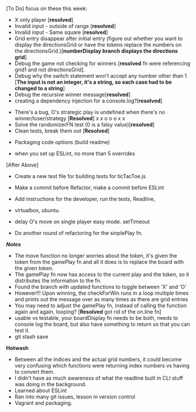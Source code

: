 [To Do]
focus on these this week:
* X only player [**resolved**]
* Invalid input - outside of range [**resolved**]
* Invalid input - Same square [**resolved**]
* Grid entry disappear after initial entry (figure out whether you want to display the directionsGrid or have the tokens replace the numbers on the directionsGrid.)[**numberDisplay branch displays the directions grid**]
* Debug the game not checking for winners [**resolved** fn were referencing grid1 and not directionsGrid].
* Debug why the switch statement won't accept any number other than 1 [**The input is not an integer, it's a string, so each case had to be changed to a string**]
* Debug the recursive winner message[**resolved**]
* creating a dependency injection for a console.log?[**resolved**]
- There's a bug, O's strategic play is undefined when there's no winner/loser/strategy [**Resolved**]
x x o
o o x
x    
- Solve the randomizerFN test (0 is a falsy value)[**resolved**]
- Clean tests, break them out [**Resolved**]
* Packaging code options (build readme)
- when you set up ESLint, no more than 5 overrides

[After Above]
- Create a new test file for building tests for ticTacToe.js
- Make a commit before Refactor, make a commit before ESLint
- Add instructions for the developer, run the tests, Readline,
- virtualbox, ubuntu.
- delay O's move on single player easy mode. setTimeout

- Do another round of refactoring for the sinplePlay fn.


***Notes***
- The move function no longer worries about the token, it's given the token from the gamePlay fn and all it does is to replace the board with the given token.
- The gamePlay fn now has access to the current play and the token, so it distributes the information to the fn.
- Found the branch with updated functions to toggle between 'X' and 'O'
- However!!! Upon winning, the checkForWin runs in a loop multiple times and prints out the message over as many times as there are grid entries
- You may need to adjust the gamePlay fn, instead of calling the function again and again, looping? [**Resolved** got rid of the on.line fn]
- usable vs testable, your boardDisplay fn needs to be both, needs to console log the board, but also have something to return so that you can test it.
- git stash save


**Hotwash**
- Between all the indices and the actual grid numbers, it could become very confusing which functions were returning index numbers vs having to convert them.
- I didn't have as much awareness of what the readline built in CLI stuff was doing in the background.
- Learned about ESLint
- Ran into many git issues, lesson in version control
- Vagrant and packaging.
